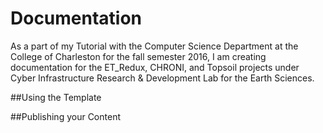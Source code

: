 # Documentation
As a part of my Tutorial with the Computer Science Department at the College of Charleston for the fall semester 2016, I am creating documentation for the ET_Redux, CHRONI, and Topsoil projects under Cyber Infrastructure Research & Development Lab for the Earth Sciences.

##Using the Template


##Publishing your Content
